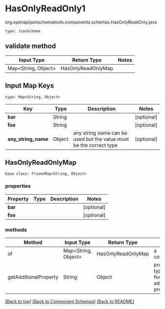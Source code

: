 # HasOnlyReadOnly1
org.openapijsonschematools.components.schemas.HasOnlyReadOnly.java
```
type: JsonSchema
```

## validate method
| Input Type | Return Type | Notes |
| ---------- | ----------- | ----- |
| Map<String, Object> | HasOnlyReadOnlyMap | |

## Input Map Keys
```
type: Map<String, Object>
```
Key | Type |  Description | Notes
------------ | ------------- | ------------- | -------------
**bar** | String |  | [optional]
**foo** | String |  | [optional]
**any_string_name** | Object | any string name can be used but the value must be the correct type | [optional]

## HasOnlyReadOnlyMap
```
base class: FrozenMap<String, Object>
```

### properties
Property | Type | Description | Notes
-------- | ---- | ----------- | -----
**bar** |  |  | [optional]
**foo** |  |  | [optional]

### methods
Method | Input Type | Return Type | Notes
------ | ---------- | ----------- | ------
of | Map<String, Object> | HasOnlyReadOnlyMap | a constructor
getAdditionalProperty | String | Object | provides type safety for additional properties

[[Back to top]](#top) [[Back to Component Schemas]](../../../README.md#Component-Schemas) [[Back to README]](../../../README.md)
